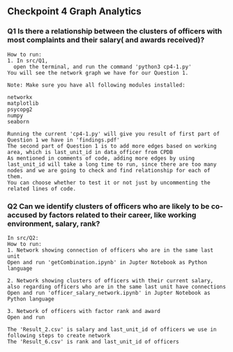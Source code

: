 ## Checkpoint 4 Graph Analytics

### Q1 Is there a relationship between the clusters of officers with most complaints and their salary( and awards received)?

```
How to run:
1. In src/Q1, 
  open the terminal, and run the command 'python3 cp4-1.py'
You will see the network graph we have for our Question 1.

Note: Make sure you have all following modules installed:

networkx
matplotlib
psycopg2
numpy
seaborn

Running the current 'cp4-1.py' will give you result of first part of Question 1 we have in 'findings.pdf'
The second part of Question 1 is to add more edges based on working area, which is last_unit_id in data_officer from CPDB
As mentioned in comments of code, adding more edges by using last_unit_id will take a long time to run, since there are too many nodes and we are going to check and find relationship for each of them. 
You can choose whether to test it or not just by uncommenting the related lines of code.
```
### Q2 Can we identify clusters of officers who are likely to be co-accused by factors related to their career, like working environment, salary, rank? 

```
In src/Q2:
How to run:
1. Network showing connection of officers who are in the same last unit
Open and run 'getCombination.ipynb' in Jupter Notebook as Python language

2. Network showing clusters of officers with their current salary, also regarding officers who are in the same last unit have connections
Open and run 'officer_salary_network.ipynb' in Jupter Notebook as Python language

3. Network of officers with factor rank and award
Open and run 

The 'Result_2.csv' is salary and last_unit_id of officers we use in following steps to create network
The 'Result_6.csv' is rank and last_unit_id of officers
```


